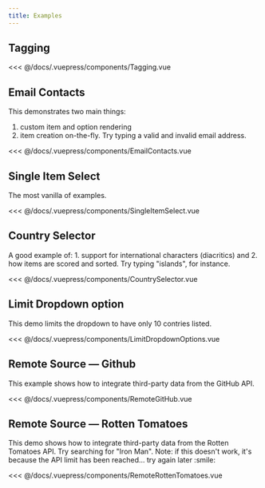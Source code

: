 ```yaml
---
title: Examples
---
```


## Tagging

<tagging/>

<<< @/docs/.vuepress/components/Tagging.vue

## Email Contacts

<email-contacts/>

This demonstrates two main things:
1. custom item and option rendering
2. item creation on-the-fly. Try typing a valid and invalid email address.

<<< @/docs/.vuepress/components/EmailContacts.vue

## Single Item Select

<single-item-select/>
The most vanilla of examples. 

<<< @/docs/.vuepress/components/SingleItemSelect.vue

## Country Selector
<country-selector/>
A good example of:
1. support for international characters (diacritics) and
2. how items are scored and sorted. Try typing "islands", for instance.

<<< @/docs/.vuepress/components/CountrySelector.vue

## Limit Dropdown option
<limit-dropdown-options/>
This demo limits the dropdown to have only 10 contries listed.

<<< @/docs/.vuepress/components/LimitDropdownOptions.vue

## Remote Source — Github
<remote-git-hub/>
This example shows how to integrate third-party data from the GitHub API.

<<< @/docs/.vuepress/components/RemoteGitHub.vue

## Remote Source — Rotten Tomatoes
<RemoteRottenTomatoes/>
This demo shows how to integrate third-party
data from the Rotten Tomatoes API. Try searching for "Iron Man".
Note: if this doesn't work, it's because the API limit has been reached...
try again later :smile:

<<< @/docs/.vuepress/components/RemoteRottenTomatoes.vue

<style lang='scss'>
@import('https://cdn.jsdelivr.net/npm/selectize@0.12.6/dist/css/selectize.default.css')
<style/>
